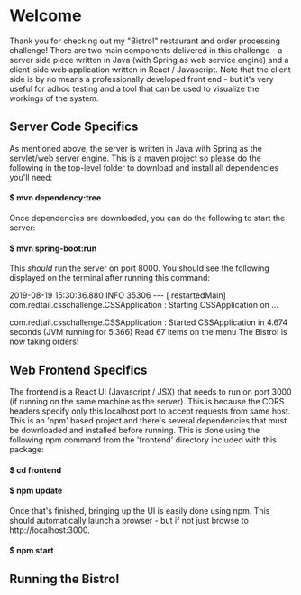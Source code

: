 # Welcome

Thank you for checking out my "Bistro!" restaurant and order processing challenge!  There are two main components delivered in this challenge - a server side piece written in Java (with Spring as web service engine) and a client-side web application written in React / Javascript.  Note that the client side is by no means a professionally developed front end - but it's very useful for adhoc testing and a tool that can be used to visualize the workings of the system.

## Server Code Specifics
As mentioned above, the server is written in Java with Spring as the servlet/web server engine.  This is a maven project so please do the following in the top-level folder to download and install all dependencies you'll need:

#### $ mvn dependency:tree

Once dependencies are downloaded, you can do the following to start the server:

#### $ mvn spring-boot:run

This _should_ run the server on port 8000.  You should see the following displayed on the terminal after running this command:

2019-08-19 15:30:36.880  INFO 35306 --- [  restartedMain] com.redtail.csschallenge.CSSApplication  : Starting CSSApplication on ...

com.redtail.csschallenge.CSSApplication  : Started CSSApplication in 4.674 seconds (JVM running for 5.366)
Read 67 items on the menu
The Bistro! is now taking orders!

## Web Frontend Specifics

The frontend is a React UI (Javascript / JSX) that needs to run on port 3000 (if running on the same machine as the server).  This is because the CORS headers specify only this localhost port to accept requests from same host.  This is an 'npm' based project and there's several dependencies that must be downloaded and installed before running.  This is done using the following npm command from the 'frontend' directory included with this package:

#### $ cd frontend
#### $ npm update

Once that's finished, bringing up the UI is easily done using npm.  This should automatically launch a browser - but if not just browse to http://localhost:3000.

#### $ npm start

## Running the Bistro!

